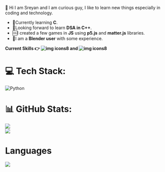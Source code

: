 :maple_leaf:  Hi I am Sreyan and I am curious guy, I like to learn new things especially in coding and technology.</br>

- 📖Currently learning **C**.
- 🥇Looking forward to learn **DSA in C++**.</br>
- 🆒I created a few games in **JS** using **p5.js** and **matter.js** libraries.</br>
- 🧊I am a **Blender user** with some experience.</br>

**Current Skills 👉  ![img icons8](https://github.com/user-attachments/assets/237a3165-8bd4-41a1-8214-0970266db5bb) and ![img icons8](https://github.com/user-attachments/assets/a9378667-7b05-4f3e-8f48-ac7bd4c22297)**

# 💻 Tech Stack:
![Python](https://img.shields.io/badge/python-3670A0?style=for-the-badge&logo=python&logoColor=ffdd54)

# 📊 GitHub Stats:

![](https://github-readme-stats.vercel.app/api?username=SreyanDev&theme=dark&hide_border=false&include_all_commits=false&count_private=false)<br/>
![](https://github-readme-stats.vercel.app/api/top-langs/?username=SreyanDev&theme=dark&hide_border=false&include_all_commits=false&count_private=false&layout=compact)

# Languages

[![](https://visitcount.itsvg.in/api?id=SreyanDev&icon=0&color=0)](https://visitcount.itsvg.in)





